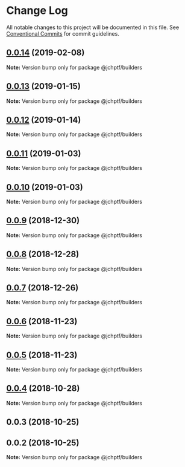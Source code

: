 # Change Log

All notable changes to this project will be documented in this file.
See [Conventional Commits](https://conventionalcommits.org) for commit guidelines.

## [0.0.14](https://github.com/jheinnic/portfolio-monorepo/compare/@jchptf/builders@0.0.13...@jchptf/builders@0.0.14) (2019-02-08)

**Note:** Version bump only for package @jchptf/builders





## [0.0.13](https://github.com/jheinnic/portfolio-monorepo/compare/@jchptf/builders@0.0.12...@jchptf/builders@0.0.13) (2019-01-15)

**Note:** Version bump only for package @jchptf/builders





## [0.0.12](https://github.com/jheinnic/portfolio-monorepo/compare/@jchptf/builders@0.0.11...@jchptf/builders@0.0.12) (2019-01-14)

**Note:** Version bump only for package @jchptf/builders





## [0.0.11](https://github.com/jheinnic/portfolio-monorepo/compare/@jchptf/builders@0.0.10...@jchptf/builders@0.0.11) (2019-01-03)

**Note:** Version bump only for package @jchptf/builders





## [0.0.10](https://github.com/jheinnic/portfolio-monorepo/compare/@jchptf/builders@0.0.9...@jchptf/builders@0.0.10) (2019-01-03)

**Note:** Version bump only for package @jchptf/builders





## [0.0.9](https://github.com/jheinnic/portfolio-monorepo/compare/@jchptf/builders@0.0.8...@jchptf/builders@0.0.9) (2018-12-30)

**Note:** Version bump only for package @jchptf/builders





## [0.0.8](https://github.com/jheinnic/portfolio-monorepo/compare/@jchptf/builders@0.0.7...@jchptf/builders@0.0.8) (2018-12-28)

**Note:** Version bump only for package @jchptf/builders





## [0.0.7](https://github.com/jheinnic/portfolio-monorepo/compare/@jchptf/builders@0.0.5...@jchptf/builders@0.0.7) (2018-12-26)

**Note:** Version bump only for package @jchptf/builders





## [0.0.6](https://github.com/jheinnic/portfolio-monorepo/compare/@jchptf/builders@0.0.5...@jchptf/builders@0.0.6) (2018-11-23)

**Note:** Version bump only for package @jchptf/builders





## [0.0.5](https://github.com/jheinnic/portfolio-monorepo/compare/@jchptf/builders@0.0.4...@jchptf/builders@0.0.5) (2018-11-23)

**Note:** Version bump only for package @jchptf/builders





## [0.0.4](https://github.com/jheinnic/portfolio-monorepo/compare/@jchptf/builders@0.0.3...@jchptf/builders@0.0.4) (2018-10-28)

**Note:** Version bump only for package @jchptf/builders





## 0.0.3 (2018-10-25)



## 0.0.2 (2018-10-25)

**Note:** Version bump only for package @jchptf/builders
